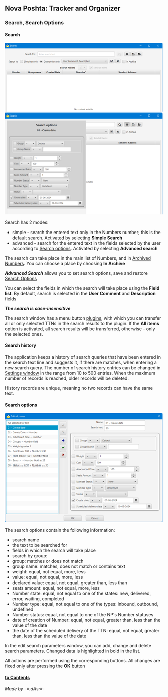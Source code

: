 ## Nova Poshta: Tracker and Organizer

### Search, Search Options
#### Search<a id='search'/>
![Search](../images/search.png)
![Search1](../images/search1.png)

Search has 2 modes:
- simple - search the entered text only in the Numbers number; this is the default search. Activated by selecting **Simple Search**
- advanced - search for the entered text in the fields selected by the user according to [Search options](#options). Activated by selecting **Advanced search**

The search can take place in the main list of Numbers, and in [Archived Numbers](windows.md?archive). You can choose a place by choosing **In Archive**

**_Advanced Search_** allows you to set search options, save and restore [Search Options](#options)

You can select the fields in which the search will take place using the **Field list**. By default, search is selected in the **User Comment** and **Description** fields

**_The search is case-insensitive_**

The search window has a menu button [plugins](plugins.md), with which you can transfer all or only selected TTNs in the search results to the plugin. If the **All items** option is activated, all search results will be transferred, otherwise - only the selected ones.

#### Search history<a id='history'/>
The application keeps a history of search queries that have been entered in the search text line and suggests it, if there are matches, when entering a new search query. The number of search history entries can be changed in [Settings window](config.md) in the range from 10 to 500 entries. When the maximum number of records is reached, older records will be deleted.

History records are unique, meaning no two records can have the same text.
#### Search options<a id='options'/>
![Options](../images/edit_search_options.png)

The search options contain the following information:
- search name
- the text to be searched for
- fields in which the search will take place
- search by group:
- group: matches or does not match
- group name: matches, does not match or contains text
- weight: equal, not equal, more, less
- value: equal, not equal, more, less
- declared value: equal, not equal, greater than, less than
- seats amount: equal, not equal, more, less
- Number state: equal, not equal to one of the states: new, delivered, error, waiting, completed
- Number type: equal, not equal to one of the types: inbound, outbound, undefined
- Number status: equal, not equal to one of the NP's Number statuses
- date of creation of Number: equal, not equal, greater than, less than the value of the date
- the date of the scheduled delivery of the TTN: equal, not equal, greater than, less than the value of the date

In the edit search parameters window, you can add, change and delete search parameters. Changed data is highlighted in bold in the list.

All actions are performed using the corresponding buttons. All changes are fixed only after pressing the **OK** button

#### [to Contents](help.md)

###### _Made by -=:dAs:=-_